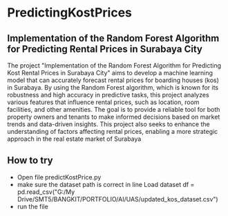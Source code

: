 # PredictingKostPrices

## Implementation of the Random Forest Algorithm for Predicting Rental Prices in Surabaya City

The project "Implementation of the Random Forest Algorithm for Predicting Kost Rental Prices in Surabaya City" aims to develop a machine learning model that can accurately forecast rental prices for boarding houses (kos) in Surabaya. By using the Random Forest algorithm, which is known for its robustness and high accuracy in predictive tasks, this project analyzes various features that influence rental prices, such as location, room facilities, and other amenities. The goal is to provide a reliable tool for both property owners and tenants to make informed decisions based on market trends and data-driven insights. This project also seeks to enhance the understanding of factors affecting rental prices, enabling a more strategic approach in the real estate market of Surabaya

## How to try
- Open file predictKostPrice.py 
- make sure the dataset path is correct in line Load dataset
df = pd.read_csv("G:/My Drive/SMT5/BANGKIT/PORTFOLIO/AI/UAS/updated_kos_dataset.csv")
- run the file
